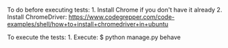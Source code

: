 To do before executing tests:
    1. Install Chrome if you don't have it already
    2. Install ChromeDriver: https://www.codegrepper.com/code-examples/shell/how+to+install+chromedriver+in+ubuntu 

To execute the tests:
    1. Execute: $ python manage.py behave